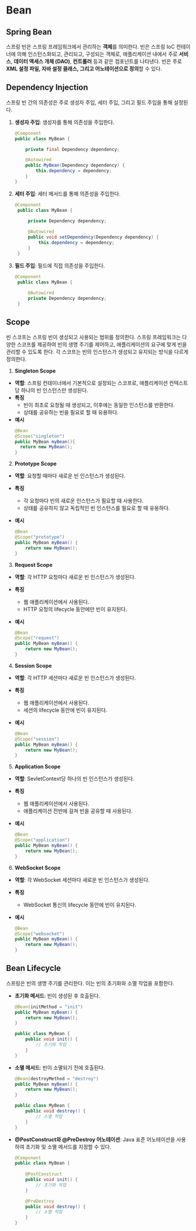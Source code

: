 # Bean
## Spring Bean
스프링 빈은 스프링 프레임워크에서 관리하는 **객체**를 의미한다. 빈은 스프링 IoC 컨테이너에 의해 인스턴스화되고, 관리되고, 구성되는 객체로, 애플리케이션 내에서 주로 **서비스**, **데이터 액세스 개체 (DAO)**, **컨트롤러** 등과 같은 컴포넌트를 나타낸다. 빈은 주로 **XML 설정 파일, 자바 설정 클래스, 그리고 어노테이션으로 정의**할 수 있다.
## Dependency Injection
스프링 빈 간의 의존성은 주로 생성자 주입, 세터 주입, 그리고 필드 주입을 통해 설정된다.
1. **생성자 주입**: 생성자를 통해 의존성을 주입한다.
    ``` java
    @Component
    public class MyBean {
    
        private final Dependency dependency;

        @Autowired
        public MyBean(Dependency dependency) {
            this.dependency = dependency;
        }
    }
    ```
2. **세터 주입**: 세터 메서드를 통해 의존성을 주입한다.
   ``` java
   @Component
    public class MyBean {
    
        private Dependency dependency;

        @Autowired
        public void setDependency(Dependency dependency) {
            this.dependency = dependency;
        }
    }
    ```
3. **필드 주입**: 필드에 직접 의존성을 주입한다.
   ``` java
   @Component
    public class MyBean {
    
        @Autowired
        private Dependency dependency;
    }
    ```
## Scope
빈 스코프는 스프링 빈이 생성되고 사용되는 범위를 정의한다. 스프링 프레임워크는 다양한 스코프를 제공하여 빈의 생명 주기를 제어하고, 애플리케이션의 요구에 맞게 빈을 관리할 수 있도록 한다. 각 스코프는 빈의 인스턴스가 생성되고 유지되는 방식을 다르게 정의한다.
1. **Singleton Scope**
* **역할**: 스프링 컨테이너에서 기본적으로 설정되는 스코프로, 애플리케이션 컨텍스트 당 하나의 빈 인스턴스만 생성된다.
* **특징**
  * 빈이 최초로 요청될 때 생성되고, 이후에는 동일한 인스턴스를 반환한다.
  * 상태를 공유하는 빈을 필요로 할 때 유용하다.
* **예시**
  ``` java
  @Bean
  @Scope("singleton")
  public MyBean myBean(){
    return new MyBean();
  }
  ```
2. **Prototype Scope**
- **역할**: 요청할 때마다 새로운 빈 인스턴스가 생성된다.
- **특징**
    - 각 요청마다 빈의 새로운 인스턴스가 필요할 때 사용한다.
    - 상태를 공유하지 않고 독립적인 빈 인스턴스를 필요로 할 때 유용하다.
- **예시**
    
    ```java
    @Bean
    @Scope("prototype")
    public MyBean myBean() {
        return new MyBean();
    }
    ```
    
3. **Request Scope**
- **역할**: 각 HTTP 요청마다 새로운 빈 인스턴스가 생성된다.
- **특징**
    - 웹 애플리케이션에서 사용된다.
    - HTTP 요청의 lifecycle 동안에만 빈이 유지된다.
- **예시**
    
    ```java
    @Bean
    @Scope("request")
    public MyBean myBean() {
        return new MyBean();
    }
    ```
    
4. **Session Scope**
- **역할**: 각 HTTP 세션마다 새로운 빈 인스턴스가 생성된다.
- **특징**
    - 웹 애플리케이션에서 사용된다.
    - 세션의 lifecycle 동안에 빈이 유지된다.
- **예시**
    
    ```java
    @Bean
    @Scope("session")
    public MyBean myBean() {
        return new MyBean();
    }
    ```
    
5. **Application Scope**
- **역할**: SevletContext당 하나의 빈 인스턴스가 생성된다.
- **특징**
    - 웹 애플리케이션에서 사용된다.
    - 애플리케이션 전반에 걸쳐 빈을 공유할 때 사용된다.
- **예시**
    
    ```java
    @Bean
    @Scope("application")
    public MyBean myBean() {
        return new MyBean();
    }
    ```
    
6. **WebSocket Scope**
- **역할**: 각 WebSocket 세션마다 새로운 빈 인스턴스가 생성된다.
- **특징**
    - WebSocket 통신의 lifecycle 동안에 빈이 유지된다.
- **예시**
    
    ```java
    @Bean
    @Scope("websocket")
    public MyBean myBean() {
        return new MyBean();
    }
    ```
    

## Bean Lifecycle

스프링은 빈의 생명 주기를 관리한다. 이는 빈의 초기화와 소멸 작업을 포함한다. 

- **초기화 메서드**: 빈이 생성된 후 호출된다.
    
    ```java
    @Bean(initMethod = "init")
    public MyBean myBean() {
        return new MyBean();
    }
    
    public class MyBean {
        public void init() {
            // 초기화 작업
        }
    }
    ```
    
- **소멸 메서드**: 빈이 소멸되기 전에 호출된다.
    
    ```java
    @Bean(destroyMethod = "destroy")
    public MyBean myBean() {
        return new MyBean();
    }
    
    public class MyBean {
        public void destroy() {
            // 소멸 작업
        }
    }
    ```
    
- **@PostConstruct와 @PreDestroy 어노테이션**: Java 표준 어노테이션을 사용하여 초기화 및 소멸 메서드를 지정할 수 있다.
    
    ```java
    @Component
    public class MyBean {
        
        @PostConstruct
        public void init() {
            // 초기화 작업
        }
    
        @PreDestroy
        public void destroy() {
            // 소멸 작업
        }
    }
    ```